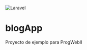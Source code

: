 ![Laravel](https://github.com/ariel-hidalgo/blogApp/workflows/Laravel/badge.svg)
# blogApp
Proyecto de ejemplo para ProgWebII
